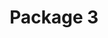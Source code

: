 ---
title: "Package 3"
pubDate: "2020-01-28"
slug: "package"
description: "package disc."
hero: "/images/package3.png"
tags: ["package"]
layout: "../../layouts/BlogPostLayout.astro"
---